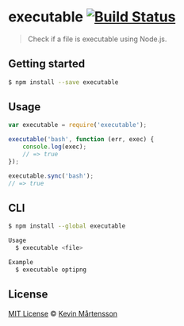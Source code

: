 # executable [![Build Status](https://travis-ci.org/kevva/executable.svg?branch=master)](https://travis-ci.org/kevva/executable)

> Check if a file is executable using Node.js.

## Getting started

```bash
$ npm install --save executable
```

## Usage

```js
var executable = require('executable');

executable('bash', function (err, exec) {
    console.log(exec);
    // => true
});

executable.sync('bash');
// => true
```

## CLI

```bash
$ npm install --global executable
```

```bash
Usage
  $ executable <file>

Example
  $ executable optipng
```

## License

[MIT License](http://en.wikipedia.org/wiki/MIT_License) © [Kevin Mårtensson](https://github.com/kevva)
